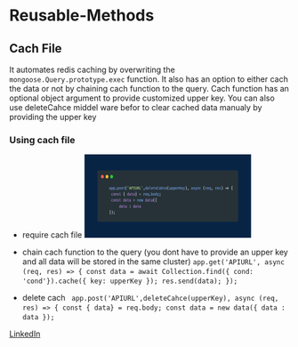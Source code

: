 # Reusable-Methods

## Cach File

It automates redis caching by overwriting the `mongoose.Query.prototype.exec` function.
It also has an option to either cach the data or not by chaining cach function to the query.
Cach function has an optional object argument to provide customized upper key.
You can also use deleteCahce middel ware befor to clear cached data manualy by providing the upper key

### Using cach file

-   require cach file
    ![alt text](./cach-photo/require.png)

-   chain cach function to the query (you dont have to provide an upper key and all data will be stored in the same cluster)
    `app.get('APIURL', async (req, res) => { const data = await Collection.find({ cond: 'cond'}).cache({ key: upperKey }); res.send(data); });`

-   delete cach
    ` app.post('APIURL',deleteCahce(upperKey), async (req, res) => { const { data} = req.body; const data = new data({ data : data });`

[LinkedIn](https://www.linkedin.com/in/ahmed-abdelgaber/)
